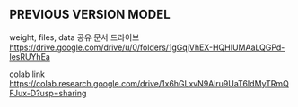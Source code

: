 ## PREVIOUS VERSION MODEL

weight, files, data 공유 문서 드라이브
https://drive.google.com/drive/u/0/folders/1gGqjVhEX-HQHIUMAaLQGPd-lesRUYhEa

colab link
https://colab.research.google.com/drive/1x6hGLxvN9Alru9UaT6IdMyTRmQFJux-D?usp=sharing
